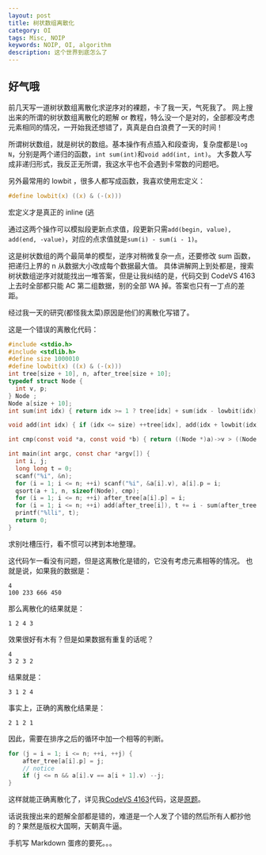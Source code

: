 ```yaml
---
layout: post  
title: 树状数组离散化 
category: OI
tags: Misc, NOIP
keywords: NOIP, OI, algorithm
description: 这个世界到底怎么了
---
```


## 好气哦

前几天写一道树状数组离散化求逆序对的裸题，卡了我一天，气死我了。
网上搜出来的所谓的树状数组离散化的题解 or 教程，特么没一个是对的，全部都没考虑元素相同的情况，一开始我还想错了，真真是白白浪费了一天的时间！

所谓树状数组，就是树状的数组。基本操作有点插入和段查询，复杂度都是`log N`，分别是两个递归的函数，`int sum(int)`和`void add(int, int)`。
大多数人写成非递归形式，我反正无所谓，我这水平也不会遇到卡常数的问题吧。

另外最常用的 lowbit ，很多人都写成函数，我喜欢使用宏定义：

```c
#define lowbit(x) ((x) & (-(x)))
```

宏定义才是真正的 inline (逃

通过这两个操作可以模拟段更新点求值，段更新只需`add(begin, value), add(end, -value)`，对应的点求值就是`sum(i) - sum(i - 1)`。

这是树状数组的两个最简单的模型，逆序对稍微复杂一点，还要修改 sum 函数，把递归上界的 n 从数据大小改成每个数据最大值。
具体讲解网上到处都是，搜索树状数组逆序对就能找出一堆答案，但是让我纠结的是，代码交到 CodeVS 4163 上去时全部都只能 AC 第二组数据，别的全部 WA 掉。答案也只有一丁点的差距。

经过我一天的研究(都怪我太菜)原因是他们的离散化写错了。

这是一个错误的离散化代码：

```c
#include <stdio.h>
#include <stdlib.h>
#define size 1000010
#define lowbit(x) ((x) & (-(x)))
int tree[size + 10], n, after_tree[size + 10];
typedef struct Node {
  int v, p;
} Node ;
Node a[size + 10];
int sum(int idx) { return idx >= 1 ? tree[idx] + sum(idx - lowbit(idx)) : 0; }

void add(int idx) { if (idx <= size) ++tree[idx], add(idx + lowbit(idx)); }

int cmp(const void *a, const void *b) { return ((Node *)a)->v > ((Node *)b)->v; }

int main(int argc, const char *argv[]) {
  int i, j;
  long long t = 0;
  scanf("%i", &n);
  for (i = 1; i <= n; ++i) scanf("%i", &a[i].v), a[i].p = i;
  qsort(a + 1, n, sizeof(Node), cmp);
  for (i = 1; i <= n; ++i) after_tree[a[i].p] = i;
  for (i = 1; i <= n; ++i) add(after_tree[i]), t += i - sum(after_tree[i]);
  printf("%lli", t);
  return 0;
}
```

求别吐槽压行，看不惯可以拷到本地整理。

这代码乍一看没有问题，但是这离散化是错的，它没有考虑元素相等的情况。
也就是说，如果我的数据是：

```
4
100 233 666 450
```

那么离散化的结果就是：

```
1 2 4 3
```

效果很好有木有？但是如果数据有重复的话呢？

```
4
3 2 3 2
```

结果就是：

```
3 1 2 4
```

事实上，正确的离散化结果是：

```
2 1 2 1
```

因此，需要在排序之后的循环中加一个相等的判断。

```c
for (j = i = 1; i <= n; ++i, ++j) {
	after_tree[a[i].p] = j;
	// notice
	if (j <= n && a[i].v == a[i + 1].v) --j;
}
```

这样就能正确离散化了，详见我[CodeVS 4163](https://github.com/ice1000/OI-codes/blob/master/codevs/4163.c)代码，这是[原题](https://www.codevs.cn/problem/4163)。

话说我搜出来的题解全部都是错的，难道是一个人发了个错的然后所有人都抄他的？果然是版权大国啊，天朝真牛逼。

手机写 Markdown 蛋疼的要死。。。

